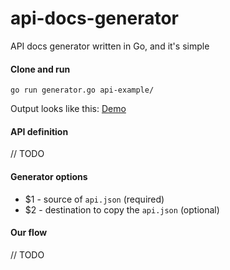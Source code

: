 # api-docs-generator
API docs generator written in Go, and it's simple

#### Clone and run
`go run generator.go api-example/`

Output looks like this:
[Demo](http://medisafe.github.io/api-docs-generator/)

#### API definition
// TODO

#### Generator options

- $1 - source of `api.json` (required)
- $2 - destination to copy the `api.json` (optional)

#### Our flow
// TODO

